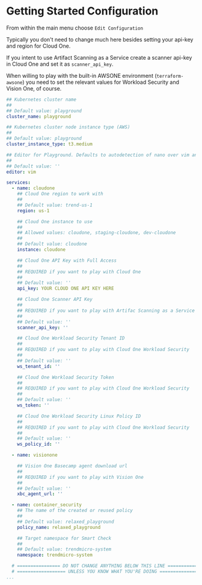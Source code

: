 # Getting Started Configuration

From within the main menu choose `Edit Configuration`

Typically you don't need to change much here besides setting your api-key and region for Cloud One.

If you intent to use Artifact Scanning as a Service create a scanner api-key in Cloud One and set it as `scanner_api_key`.

When willing to play with the built-in AWSONE environment (`terraform-awsone`) you need to set the relevant values for Workload Security and Vision One, of course.

```yaml
## Kubernetes cluster name
##
## Default value: playground
cluster_name: playground

## Kubernetes cluster node instance type (AWS)
##
## Default value: playground
cluster_instance_type: t3.medium

## Editor for Playground. Defaults to autodetection of nano over vim and vi
##
## Default value: ''
editor: vim

services:
  - name: cloudone
    ## Cloud One region to work with
    ## 
    ## Default value: trend-us-1
    region: us-1

    ## Cloud One instance to use
    ##
    ## Allowed values: cloudone, staging-cloudone, dev-cloudone
    ## 
    ## Default value: cloudone
    instance: cloudone

    ## Cloud One API Key with Full Access
    ## 
    ## REQUIRED if you want to play with Cloud One
    ##
    ## Default value: ''
    api_key: YOUR CLOUD ONE API KEY HERE

    ## Cloud One Scanner API Key
    ## 
    ## REQUIRED if you want to play with Artifac Scanning as a Service
    ##
    ## Default value: ''
    scanner_api_key: ''

    ## Cloud One Workload Security Tenant ID
    ## 
    ## REQUIRED if you want to play with Cloud One Workload Security
    ##
    ## Default value: ''
    ws_tenant_id: ''

    ## Cloud One Workload Security Token
    ## 
    ## REQUIRED if you want to play with Cloud One Workload Security
    ##
    ## Default value: ''
    ws_token: ''

    ## Cloud One Workload Security Linux Policy ID
    ## 
    ## REQUIRED if you want to play with Cloud One Workload Security
    ##
    ## Default value: ''
    ws_policy_id: ''

  - name: visionone

    ## Vision One Basecamp agent download url
    ##
    ## REQUIRED if you want to play with Vision One
    ##
    ## Default value: ''
    xbc_agent_url: ''

  - name: container_security
    ## The name of the created or reused policy
    ## 
    ## Default value: relaxed_playground
    policy_name: relaxed_playground

    ## Target namespace for Smart Check
    ## 
    ## Default value: trendmicro-system
    namespace: trendmicro-system

  # ================ DO NOT CHANGE ANYTHING BELOW THIS LINE ===============
  # ================== UNLESS YOU KNOW WHAT YOU'RE DOING ==================
...
```
